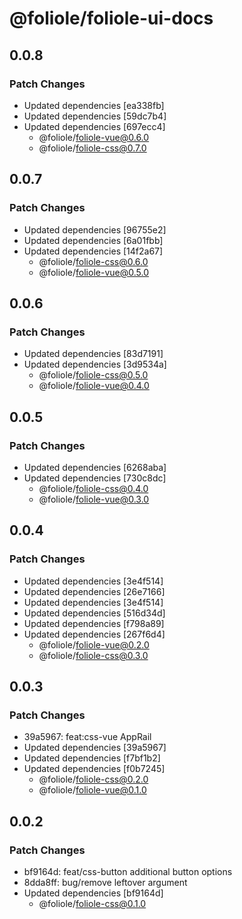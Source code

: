 # @foliole/foliole-ui-docs

## 0.0.8

### Patch Changes

- Updated dependencies [ea338fb]
- Updated dependencies [59dc7b4]
- Updated dependencies [697ecc4]
  - @foliole/foliole-vue@0.6.0
  - @foliole/foliole-css@0.7.0

## 0.0.7

### Patch Changes

- Updated dependencies [96755e2]
- Updated dependencies [6a01fbb]
- Updated dependencies [14f2a67]
  - @foliole/foliole-css@0.6.0
  - @foliole/foliole-vue@0.5.0

## 0.0.6

### Patch Changes

- Updated dependencies [83d7191]
- Updated dependencies [3d9534a]
  - @foliole/foliole-css@0.5.0
  - @foliole/foliole-vue@0.4.0

## 0.0.5

### Patch Changes

- Updated dependencies [6268aba]
- Updated dependencies [730c8dc]
  - @foliole/foliole-css@0.4.0
  - @foliole/foliole-vue@0.3.0

## 0.0.4

### Patch Changes

- Updated dependencies [3e4f514]
- Updated dependencies [26e7166]
- Updated dependencies [3e4f514]
- Updated dependencies [516d34d]
- Updated dependencies [f798a89]
- Updated dependencies [267f6d4]
  - @foliole/foliole-vue@0.2.0
  - @foliole/foliole-css@0.3.0

## 0.0.3

### Patch Changes

- 39a5967: feat:css-vue AppRail
- Updated dependencies [39a5967]
- Updated dependencies [f7bf1b2]
- Updated dependencies [f0b7245]
  - @foliole/foliole-css@0.2.0
  - @foliole/foliole-vue@0.1.0

## 0.0.2

### Patch Changes

- bf9164d: feat/css-button additional button options
- 8dda8ff: bug/remove leftover argument
- Updated dependencies [bf9164d]
  - @foliole/foliole-css@0.1.0

